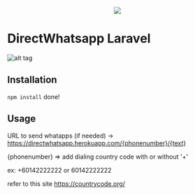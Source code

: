 <p align="center"><img src="https://laravel.com/assets/img/components/logo-laravel.svg"></p>

# DirectWhatsapp Laravel

![alt tag](https://github.com/afiqiqmal/DirectWhatapps-Laravel/blob/master/screenshot.png?raw=true)


## Installation

```npm install``` done!


## Usage


URL to send whatapps (if needed) -> https://directwhatsapp.herokuapp.com/{phonenumber}/{text}

{phonenumber} => add dialing country code with or without '+' 

ex: +60142222222 or 60142222222


refer to this site https://countrycode.org/
